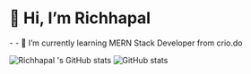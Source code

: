 <h1 >👋 Hi, I’m Richhapal</h1>
- 
- 🌱 I’m currently learning MERN Stack Developer from crio.do

![Richhapal 's GitHub stats](https://github-readme-stats.vercel.app/api?username=richhapal&show_icons=true&theme=radical)
![ GitHub stats](https://github-readme-stats.vercel.app/api?username=richhapal&show_icons=true&theme=radical)


<!---
richhapal/richhapal is a ✨ special ✨ repository because its `README.md` (this file) appears on your GitHub profile.
You can click the Preview link to take a look at your changes.
--->
